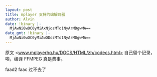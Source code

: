 ```yaml
---
layout: post
title: mplayer 支持的编解码器
author: Alvin
date: !binary |-
  MjAwNi0wOC0yMiAxNjozMTo1NyArMDgwMA==
date_gmt: !binary |-
  MjAwNi0wOC0yMiAwODozMTo1NyArMDgwMA==
---
```

原文 <www.mplayerhq.hu/DOCS/HTML/zh/codecs.html>
自己留个记录，唉，编译 FFMPEG 真是费事。

faad2 faac 过不去了